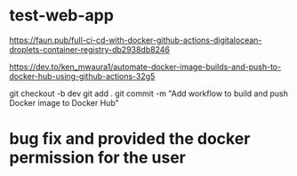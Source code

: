 ﻿# test-web-app

https://faun.pub/full-ci-cd-with-docker-github-actions-digitalocean-droplets-container-registry-db2938db8246

https://dev.to/ken_mwaura1/automate-docker-image-builds-and-push-to-docker-hub-using-github-actions-32g5


git checkout -b dev
git add .
git commit -m "Add workflow to build and push Docker image to Docker Hub"

# bug fix and provided the docker permission for the user
